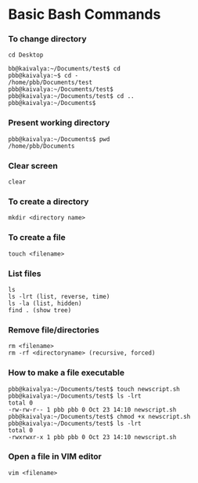 # Basic Bash Commands
### To change directory
```
cd Desktop

bb@kaivalya:~/Documents/test$ cd 
pbb@kaivalya:~$ cd -
/home/pbb/Documents/test
pbb@kaivalya:~/Documents/test$ 
pbb@kaivalya:~/Documents/test$ cd ..
pbb@kaivalya:~/Documents$ 
```

### Present working directory
```
pbb@kaivalya:~/Documents$ pwd
/home/pbb/Documents
```

### Clear screen
```
clear
```

### To create a directory
```
mkdir <directory name>
```

### To create a file
```
touch <filename>
```

### List files
```
ls
ls -lrt (list, reverse, time)
ls -la (list, hidden)
find . (show tree)
```

### Remove file/directories
```
rm <filename>
rm -rf <directoryname> (recursive, forced) 
```

### How to make a file executable
```
pbb@kaivalya:~/Documents/test$ touch newscript.sh
pbb@kaivalya:~/Documents/test$ ls -lrt
total 0
-rw-rw-r-- 1 pbb pbb 0 Oct 23 14:10 newscript.sh
pbb@kaivalya:~/Documents/test$ chmod +x newscript.sh 
pbb@kaivalya:~/Documents/test$ ls -lrt
total 0
-rwxrwxr-x 1 pbb pbb 0 Oct 23 14:10 newscript.sh
```

### Open a file in VIM editor
```
vim <filename>
```
